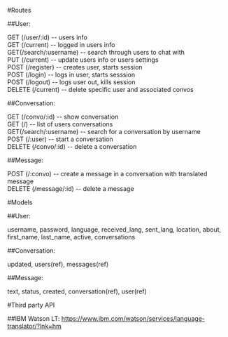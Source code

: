 #Routes

##User:

GET (/user/:id) -- users info<br/>
GET (/current) -- logged in users info<br/>
GET(/search/:username) -- search through users to chat with<br/>
PUT (/current) -- update users info or users settings<br/>
POST (/register) -- creates user, starts session<br/>
POST (/login) -- logs in user, starts sesssion<br/>
POST (/logout) -- logs user out, kills session<br/>
DELETE (/current) -- delete specific user and associated convos<br/>

##Conversation:

GET (/convo/:id) -- show conversation<br/>
GET (/) -- list of users conversations<br/>
GET(/search/:username) -- search for a conversation by username<br/>
POST (/:user) -- start a conversation<br/>
DELETE (/convo/:id) -- delete a conversation<br/>

##Message:

POST (/:convo) -- create a message in a conversation with translated message<br/>
DELETE (/message/:id) -- delete a message<br/>


#Models

##User:

username, password, language, received_lang, sent_lang, location, about, first_name, last_name, active, conversations

##Conversation:

updated, users(ref), messages(ref)

##Message:

text, status, created, conversation(ref), user(ref)


#Third party API

##IBM Watson LT:
https://www.ibm.com/watson/services/language-translator/?lnk=hm
